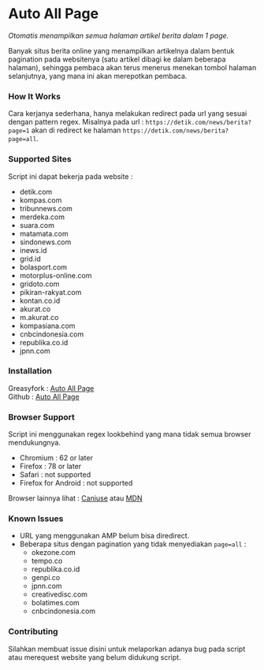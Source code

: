 # Auto All Page
*Otomatis menampilkan semua halaman artikel berita dalam 1 page.* 

Banyak situs berita online yang menampilkan artikelnya dalam bentuk pagination pada websitenya (satu artikel dibagi ke dalam beberapa halaman), sehingga pembaca akan terus menerus menekan tombol halaman selanjutnya, yang mana ini akan merepotkan pembaca.

### How It Works

Cara kerjanya sederhana, hanya melakukan redirect pada url yang sesuai dengan pattern regex. 
Misalnya pada url : `https://detik.com/news/berita?page=1` akan di redirect ke halaman `https://detik.com/news/berita?page=all`.

### Supported Sites

Script ini dapat bekerja pada website :
* detik.com 
* kompas.com 
* tribunnews.com 
* merdeka.com 
* suara.com 
* matamata.com 
* sindonews.com 
* inews.id 
* grid.id 
* bolasport.com 
* motorplus-online.com 
* gridoto.com
* pikiran-rakyat.com
* kontan.co.id
* akurat.co
* m.akurat.co
* kompasiana.com
* cnbcindonesia.com
* republika.co.id
* jpnn.com

### Installation

Greasyfork : [Auto All Page](https://greasyfork.org/id/scripts/415479-auto-all-page) <br>
Github     : [Auto All Page](https://raw.githubusercontent.com/reforget-id/AutoAllPage/main/script/autoallpage.user.js)


### Browser Support

Script ini menggunakan regex lookbehind yang mana tidak semua browser mendukungnya.

* Chromium : 62 or later
* Firefox : 78 or later
* Safari : not supported
* Firefox for Android : not supported

Browser lainnya lihat : [Caniuse](https://caniuse.com/mdn-javascript_builtins_regexp_lookbehind_assertion) atau [MDN](https://developer.mozilla.org/en-US/docs/Web/JavaScript/Reference/Global_Objects/RegExp)

### Known Issues

* URL yang menggunakan AMP belum bisa diredirect.
* Beberapa situs dengan pagination yang tidak menyediakan `page=all` :
  * okezone.com
  * tempo.co
  * republika.co.id
  * genpi.co
  * jpnn.com
  * creativedisc.com
  * bolatimes.com
  * cnbcindonesia.com

### Contributing

Silahkan membuat issue disini untuk melaporkan adanya bug pada script atau merequest website yang belum didukung script.
